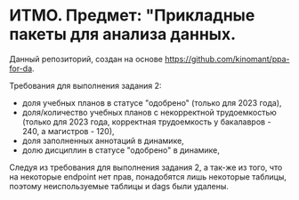 # ИТМО. Предмет: "Прикладные пакеты для анализа данных.

Данный репозиторий, создан на основе https://github.com/kinomant/ppa-for-da.

Требования для выполнения задания 2:
- доля учебных планов в статусе "одобрено" (только для 2023 года),
- доля/количество учебных планов с некорректной трудоемкостью (только для 2023 года, корректная трудоемкость у бакалавров - 240, а магистров - 120),
- доля заполненных аннотаций в динамике,
- долю дисциплин в статусе "одобрено" в динамике,


Следуя из требования для выполнения задания 2, а так-же из того, что на некоторые endpoint нет прав, понадобятся лишь некоторые таблицы, поэтому неиспользуемые таблицы и dags были удалены.